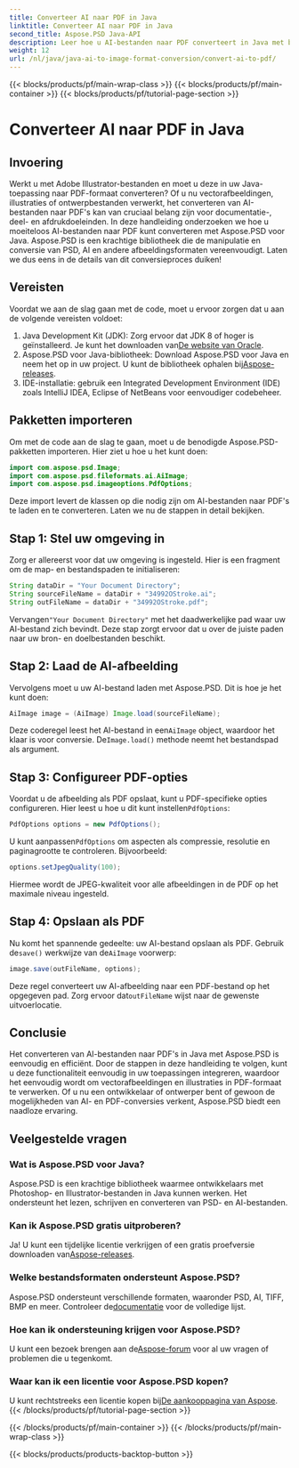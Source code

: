```yaml
---
title: Converteer AI naar PDF in Java
linktitle: Converteer AI naar PDF in Java
second_title: Aspose.PSD Java-API
description: Leer hoe u AI-bestanden naar PDF converteert in Java met behulp van Aspose.PSD. Volg onze gedetailleerde, stapsgewijze handleiding om uw bestandsconversies efficiënt te beheren.
weight: 12
url: /nl/java/java-ai-to-image-format-conversion/convert-ai-to-pdf/
---
```


{{< blocks/products/pf/main-wrap-class >}}
{{< blocks/products/pf/main-container >}}
{{< blocks/products/pf/tutorial-page-section >}}

# Converteer AI naar PDF in Java

## Invoering
Werkt u met Adobe Illustrator-bestanden en moet u deze in uw Java-toepassing naar PDF-formaat converteren? Of u nu vectorafbeeldingen, illustraties of ontwerpbestanden verwerkt, het converteren van AI-bestanden naar PDF's kan van cruciaal belang zijn voor documentatie-, deel- en afdrukdoeleinden. In deze handleiding onderzoeken we hoe u moeiteloos AI-bestanden naar PDF kunt converteren met Aspose.PSD voor Java. Aspose.PSD is een krachtige bibliotheek die de manipulatie en conversie van PSD, AI en andere afbeeldingsformaten vereenvoudigt. Laten we dus eens in de details van dit conversieproces duiken!
## Vereisten
Voordat we aan de slag gaan met de code, moet u ervoor zorgen dat u aan de volgende vereisten voldoet:
1.  Java Development Kit (JDK): Zorg ervoor dat JDK 8 of hoger is geïnstalleerd. Je kunt het downloaden van[De website van Oracle](https://www.oracle.com/java/technologies/javase-downloads.html).
2.  Aspose.PSD voor Java-bibliotheek: Download Aspose.PSD voor Java en neem het op in uw project. U kunt de bibliotheek ophalen bij[Aspose-releases](https://releases.aspose.com/psd/java/).
3. IDE-installatie: gebruik een Integrated Development Environment (IDE) zoals IntelliJ IDEA, Eclipse of NetBeans voor eenvoudiger codebeheer.
## Pakketten importeren
Om met de code aan de slag te gaan, moet u de benodigde Aspose.PSD-pakketten importeren. Hier ziet u hoe u het kunt doen:
```java
import com.aspose.psd.Image;
import com.aspose.psd.fileformats.ai.AiImage;
import com.aspose.psd.imageoptions.PdfOptions;
```
Deze import levert de klassen op die nodig zijn om AI-bestanden naar PDF's te laden en te converteren. Laten we nu de stappen in detail bekijken.

## Stap 1: Stel uw omgeving in
Zorg er allereerst voor dat uw omgeving is ingesteld. Hier is een fragment om de map- en bestandspaden te initialiseren:
```java
String dataDir = "Your Document Directory"; 
String sourceFileName = dataDir + "34992OStroke.ai";
String outFileName = dataDir + "34992OStroke.pdf";
```
 Vervangen`"Your Document Directory"` met het daadwerkelijke pad waar uw AI-bestand zich bevindt. Deze stap zorgt ervoor dat u over de juiste paden naar uw bron- en doelbestanden beschikt.
## Stap 2: Laad de AI-afbeelding
Vervolgens moet u uw AI-bestand laden met Aspose.PSD. Dit is hoe je het kunt doen:
```java
AiImage image = (AiImage) Image.load(sourceFileName);
```
 Deze coderegel leest het AI-bestand in een`AiImage` object, waardoor het klaar is voor conversie. De`Image.load()` methode neemt het bestandspad als argument.
## Stap 3: Configureer PDF-opties
Voordat u de afbeelding als PDF opslaat, kunt u PDF-specifieke opties configureren. Hier leest u hoe u dit kunt instellen`PdfOptions`:
```java
PdfOptions options = new PdfOptions();
```
 U kunt aanpassen`PdfOptions` om aspecten als compressie, resolutie en paginagrootte te controleren. Bijvoorbeeld:
```java
options.setJpegQuality(100);
```
Hiermee wordt de JPEG-kwaliteit voor alle afbeeldingen in de PDF op het maximale niveau ingesteld.
## Stap 4: Opslaan als PDF
 Nu komt het spannende gedeelte: uw AI-bestand opslaan als PDF. Gebruik de`save()` werkwijze van de`AiImage` voorwerp:
```java
image.save(outFileName, options);
```
 Deze regel converteert uw AI-afbeelding naar een PDF-bestand op het opgegeven pad. Zorg ervoor dat`outFileName` wijst naar de gewenste uitvoerlocatie.

## Conclusie
Het converteren van AI-bestanden naar PDF's in Java met Aspose.PSD is eenvoudig en efficiënt. Door de stappen in deze handleiding te volgen, kunt u deze functionaliteit eenvoudig in uw toepassingen integreren, waardoor het eenvoudig wordt om vectorafbeeldingen en illustraties in PDF-formaat te verwerken. Of u nu een ontwikkelaar of ontwerper bent of gewoon de mogelijkheden van AI- en PDF-conversies verkent, Aspose.PSD biedt een naadloze ervaring.
## Veelgestelde vragen
### Wat is Aspose.PSD voor Java?
Aspose.PSD is een krachtige bibliotheek waarmee ontwikkelaars met Photoshop- en Illustrator-bestanden in Java kunnen werken. Het ondersteunt het lezen, schrijven en converteren van PSD- en AI-bestanden.
### Kan ik Aspose.PSD gratis uitproberen?
 Ja! U kunt een tijdelijke licentie verkrijgen of een gratis proefversie downloaden van[Aspose-releases](https://releases.aspose.com/psd/java/).
### Welke bestandsformaten ondersteunt Aspose.PSD?
 Aspose.PSD ondersteunt verschillende formaten, waaronder PSD, AI, TIFF, BMP en meer. Controleer de[documentatie](https://reference.aspose.com/psd/java/) voor de volledige lijst.
### Hoe kan ik ondersteuning krijgen voor Aspose.PSD?
 U kunt een bezoek brengen aan de[Aspose-forum](https://forum.aspose.com/c/psd/34) voor al uw vragen of problemen die u tegenkomt.
### Waar kan ik een licentie voor Aspose.PSD kopen?
 U kunt rechtstreeks een licentie kopen bij[De aankooppagina van Aspose](https://purchase.aspose.com/buy).
{{< /blocks/products/pf/tutorial-page-section >}}

{{< /blocks/products/pf/main-container >}}
{{< /blocks/products/pf/main-wrap-class >}}

{{< blocks/products/products-backtop-button >}}
